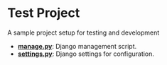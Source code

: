 # Test Project

A sample project setup for testing and development

- [**manage.py**](manage.py): Django management script.
- [**settings.py**](settings.py): Django settings for configuration.
